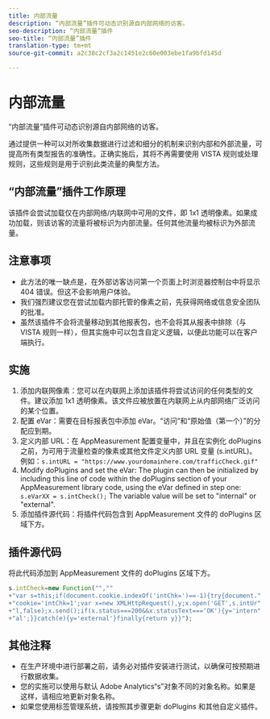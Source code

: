 ```yaml
---
title: 内部流量
description: “内部流量”插件可动态识别源自内部网络的访客。
seo-description: “内部流量”插件
seo-title: “内部流量”插件
translation-type: tm+mt
source-git-commit: a2c38c2cf3a2c1451e2c60e003ebe1fa9bfd145d

---
```



# 内部流量

“内部流量”插件可动态识别源自内部网络的访客。

通过提供一种可以对所收集数据进行过滤和细分的机制来识别内部和外部流量，可提高所有类型报告的准确性。正确实施后，其将不再需要使用 VISTA 规则或处理规则，这些规则是用于识别此类流量的典型方法。

## “内部流量”插件工作原理

该插件会尝试加载仅在内部网络/内联网中可用的文件，即 1x1 透明像素。如果成功加载，则该访客的流量将被标识为内部流量。任何其他流量均被标识为外部流量。

## 注意事项

* 此方法的唯一缺点是，在外部访客访问第一个页面上时浏览器控制台中将显示 404 错误。但这不会影响用户体验。
* 我们强烈建议您在尝试加载内部托管的像素之前，先获得网络或信息安全团队的批准。
* 虽然该插件不会将流量移动到其他报表包，也不会将其从报表中排除（与 VISTA 规则一样），但其实施中可以包含自定义逻辑，以便此功能可以在客户端执行。

## 实施

1. 添加内联网像素：您可以在内联网上添加该插件将尝试访问的任何类型的文件。建议添加 1x1 透明像素。该文件应被放置在内联网上从内部网络广泛访问的某个位置。
1. 配置 eVar：需要在目标报表包中添加 eVar。“访问”和“原始值（第一个）”的分配应到期。
1. 定义内部 URL：在 AppMeasurement 配置变量中，并且在实例化 doPlugins 之前，为可用于流量检查的像素或其他文件定义内部 URL 变量 (s.intURL)。例如：`s.intURL = "https://www.yourdomainhere.com/trafficCheck.gif"`
1. Modify doPlugins and set the eVar: The plugin can then be initialized by including this line of code within the doPlugins section of your AppMeasurement library code, using the eVar defined in step one: `s.eVarXX = s.intCheck();`
The variable value will be set to "internal" or "external".
1. 添加插件源代码：将插件代码包含到 AppMeasurement 文件的 doPlugins 区域下方。

## 插件源代码

将此代码添加到 AppMeasurement 文件的 doPlugins 区域下方。

```JavaScript
s.intCheck=new Function("",""
+"var s=this;if(document.cookie.indexOf('intChk=')==-1){try{document."
+"cookie='intChk=1';var x=new XMLHttpRequest(),y;x.open('GET',s.intUr"
+"l,false);x.send();if(x.status===200&&x.statusText==='OK'){y='intern"
+"al';}}catch(e){y='external'}finally{return y}}");
```

## 其他注释

* 在生产环境中进行部署之前，请务必对插件安装进行测试，以确保可按预期进行数据收集。
* 您的实施可以使用与默认 Adobe Analytics“s”对象不同的对象名称。如果是这样，请相应地更新对象名称。
* 如果您使用标签管理系统，请按照其步骤更新 doPlugins 和其他自定义插件。
